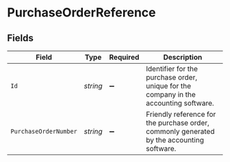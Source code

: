 # PurchaseOrderReference


## Fields

| Field                                                                                     | Type                                                                                      | Required                                                                                  | Description                                                                               |
| ----------------------------------------------------------------------------------------- | ----------------------------------------------------------------------------------------- | ----------------------------------------------------------------------------------------- | ----------------------------------------------------------------------------------------- |
| `Id`                                                                                      | *string*                                                                                  | :heavy_minus_sign:                                                                        | Identifier for the purchase order, unique for the company in the accounting software.     |
| `PurchaseOrderNumber`                                                                     | *string*                                                                                  | :heavy_minus_sign:                                                                        | Friendly reference for the purchase order, commonly generated by the accounting software. |